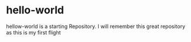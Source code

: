 # hello-world
hellow-world is a starting Repository. I will remember this great repository as this is my first flight
